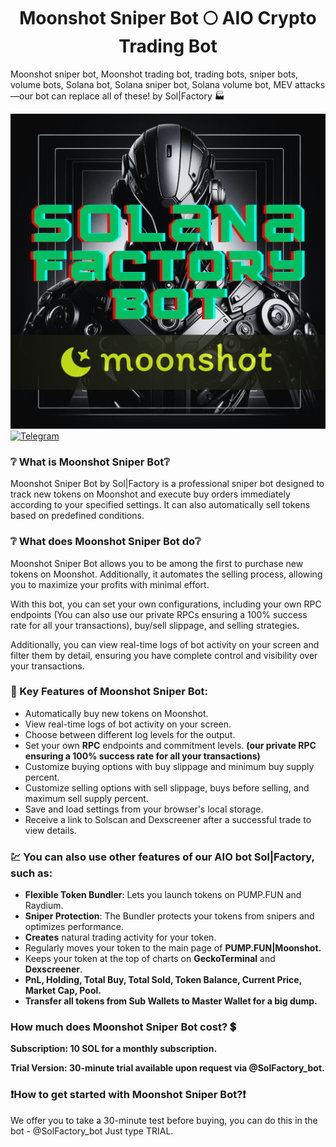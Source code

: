 <h1  align="center"> Moonshot Sniper Bot 🌕 AIO Crypto Trading Bot </h1>
Moonshot sniper bot, Moonshot trading bot, trading bots, sniper bots, volume bots, Solana bot, Solana sniper bot, Solana volume bot, MEV attacks—our bot can replace all of these! by Sol|Factory 🏭

![logo](readme/logo.png)
[![Telegram](https://img.shields.io/badge/Telegram-SolanaFactory-darkgreen?style=for-the-badge&logo=telegram&logoColor=white)](https://t.me/SolanaFactory) 

### ❔ What is Moonshot Sniper Bot❔

Moonshot Sniper Bot by Sol|Factory is a professional sniper bot designed to track new tokens on Moonshot and execute buy orders immediately according to your specified settings. It can also automatically sell tokens based on predefined conditions.

### ❔ What does Moonshot Sniper Bot do❔

Moonshot Sniper Bot allows you to be among the first to purchase new tokens on Moonshot. Additionally, it automates the selling process, allowing you to maximize your profits with minimal effort.

With this bot, you can set your own configurations, including your own RPC endpoints (You can also use our private RPCs ensuring a 100% success rate for all your transactions), buy/sell slippage, and selling strategies.

Additionally, you can view real-time logs of bot activity on your screen and filter them by detail, ensuring you have complete control and visibility over your transactions.

### 🔑 Key Features of Moonshot Sniper Bot:
- Automatically buy new tokens on Moonshot.
- View real-time logs of bot activity on your screen.
- Choose between different log levels for the output.
- Set your own **RPC** endpoints and commitment levels. **(our private RPC ensuring a 100% success rate for all your transactions)**
- Customize buying options with buy slippage and minimum buy supply percent.
- Customize selling options with sell slippage, buys before selling, and maximum sell supply percent.
- Save and load settings from your browser's local storage.
- Receive a link to Solscan and Dexscreener after a successful trade to view details.

### 💹 You can also use other features of our AIO bot Sol|Factory, such as:
- **Flexible Token Bundler**: Lets you launch tokens on PUMP.FUN and Raydium.
- **Sniper Protection**: The Bundler protects your tokens from snipers and optimizes performance.
- **Creates** natural trading activity for your token.
- Regularly moves your token to the main page of **PUMP.FUN|Moonshot.**
- Keeps your token at the top of charts on **GeckoTerminal** and **Dexscreener**.
- **PnL, Holding, Total Buy, Total Sold, Token Balance, Current Price, Market Cap, Pool.**
- **Transfer all tokens from Sub Wallets to Master Wallet for a big dump.**

### How much does Moonshot Sniper Bot cost? 💲

**Subscription: 10 SOL for a monthly subscription.**

**Trial Version: 30-minute trial available upon request via @SolFactory_bot.**

### ❗️How to get started with Moonshot Sniper Bot?❗️

We offer you to take a 30-minute test before buying, you can do this in the bot - @SolFactory_bot Just type TRIAL.
